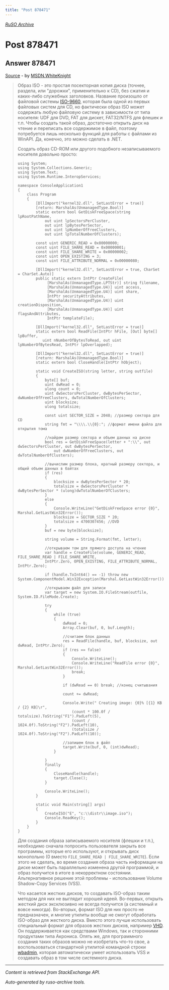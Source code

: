 ```yaml
---
title: "Post 878471"
---
```

<p><i><a href="https://github.com/MSDN-WhiteKnight/ruso-archive/">RuSO Archive</a></i></p>
<h1>Post 878471</h1>
<h2>Answer 878471</h2>
<p><a href="https://ru.stackoverflow.com/a/878471/">Source</a> - by <a href="https://ru.stackoverflow.com/users/240512/msdn-whiteknight">MSDN.WhiteKnight</a></p>
<blockquote>
<p>Образ ISO - это простая посекторная копия диска (точнее, раздела, или "дорожки", применительно к CD), без сжатия и каких-либо служебных заголовков. Название произошло от файловой системы <a href="https://ru.wikipedia.org/wiki/ISO_9660" rel="nofollow noreferrer">ISO-9660</a>, которая была одной из первых файловых систем для CD, но фактически образ ISO может содержать любую файловую систему в зависимости от типа носителя: UDF для DVD, FAT для дискет, FAT32/NTFS для флешек и т.п. Чтобы создать такой образ, достаточно открыть диск на чтение и переписать все содержимое в файл, поэтому потребуется лишь несколько функций для работы с файлами из WinAPI. Да, конечно, это можно сделать в .NET.</p>

<p>Создать образ CD-ROM или другого подобного незаписываемого носителя довольно просто:</p>

<pre><code>using System;
using System.Collections.Generic;
using System.Text;
using System.Runtime.InteropServices;

namespace ConsoleApplication1
{
    class Program
    {
        [DllImport("kernel32.dll", SetLastError = true)]
        [return: MarshalAs(UnmanagedType.Bool)]
        static extern bool GetDiskFreeSpace(string lpRootPathName,
            out uint lpSectorsPerCluster,
            out uint lpBytesPerSector,
            out uint lpNumberOfFreeClusters,
            out uint lpTotalNumberOfClusters);

        const uint GENERIC_READ = 0x80000000;
        const uint FILE_SHARE_READ = 0x00000001;
        const uint FILE_SHARE_WRITE = 0x00000002;
        const uint OPEN_EXISTING = 3;
        const uint FILE_ATTRIBUTE_NORMAL = 0x00000080;

        [DllImport("kernel32.dll", SetLastError = true, CharSet = CharSet.Auto)]
        public static extern IntPtr CreateFile(
             [MarshalAs(UnmanagedType.LPTStr)] string filename,
             [MarshalAs(UnmanagedType.U4)] uint access,
             [MarshalAs(UnmanagedType.U4)] uint share,
             IntPtr securityAttributes,
             [MarshalAs(UnmanagedType.U4)] uint creationDisposition,
             [MarshalAs(UnmanagedType.U4)] uint flagsAndAttributes,
             IntPtr templateFile);

        [DllImport("kernel32.dll", SetLastError = true)]
        static extern bool ReadFile(IntPtr hFile, [Out] byte[] lpBuffer,
           uint nNumberOfBytesToRead, out uint lpNumberOfBytesRead, IntPtr lpOverlapped);

        [DllImport("kernel32.dll", SetLastError = true)]
        [return: MarshalAs(UnmanagedType.Bool)]
        static extern bool CloseHandle(IntPtr hObject);

        static void CreateISO(string letter, string outfile)
        {            
            byte[] buf;
            uint dwRead = 0;
            ulong count = 0;            
            uint dwSectorsPerCluster, dwBytesPerSector, dwNumberOfFreeClusters, dwTotalNumberOfClusters;
            uint blocksize;
            ulong totalsize;

            const uint SECTOR_SIZE = 2048; //размер сектора для CD
            string fmt = "\\\\.\\{0}:"; //формат имени файла для открытия тома

            //найдем размер сектора и объем данных на диске
            bool res = GetDiskFreeSpace(letter + ":\\", out dwSectorsPerCluster, out dwBytesPerSector,
                out dwNumberOfFreeClusters, out dwTotalNumberOfClusters);

            //вычислим размер блока, кратный размеру сектора, и общий объем данных в байтах
            if (res)
            {
                blocksize = dwBytesPerSector * 20;
                totalsize = dwSectorsPerCluster * dwBytesPerSector * (ulong)dwTotalNumberOfClusters;
            }
            else
            {
                Console.WriteLine("GetDiskFreeSpace error {0}", Marshal.GetLastWin32Error());
                blocksize = SECTOR_SIZE * 20;
                totalsize = 4700307456; //DVD
            }
            buf = new byte[blocksize];

            string volume = String.Format(fmt, letter);

            //открываем том для прямого доступа на чтение
            var handle = CreateFile(volume, GENERIC_READ, FILE_SHARE_READ | FILE_SHARE_WRITE,
            IntPtr.Zero, OPEN_EXISTING, FILE_ATTRIBUTE_NORMAL, IntPtr.Zero);

            if (handle.ToInt64() == -1) throw new System.ComponentModel.Win32Exception(Marshal.GetLastWin32Error());

            //открываем файл для записи
            var target = new System.IO.FileStream(outfile, System.IO.FileMode.Create);

            try
            {
                while (true)
                {
                    dwRead = 0;
                    Array.Clear(buf, 0, buf.Length);

                    //считаем блок данных
                    res = ReadFile(handle, buf, blocksize, out dwRead, IntPtr.Zero);
                    if (res == false)
                    {
                        Console.WriteLine();
                        Console.WriteLine("ReadFile error {0}", Marshal.GetLastWin32Error());
                        break;
                    }

                    if (dwRead == 0) break; //конец считывания

                    count += dwRead;

                    Console.Write(" Creating image: {0}% [{1} KB / {2} KB]\r",
                        (count * 100.0f / totalsize).ToString("F1").PadLeft(5),
                        (count / 1024.0f).ToString("F2").PadLeft(10),
                        (totalsize / 1024.0f).ToString("F2").PadLeft(10));

                    //запишем блок в файл
                    target.Write(buf, 0, (int)dwRead);
                }

            }
            finally
            {
                CloseHandle(handle);
                target.Close();
            }

            Console.WriteLine();
        }

        static void Main(string[] args)
        {
            CreateISO("E", "c:\\distr\\image.iso");
            Console.ReadKey();
        }
    }
}
</code></pre>

<p>Для создания образа записываемого носителя (флешки и т.п.), необходимо сначала попросить пользователя закрыть все программы, которые его используют, и открывать диск монопольно (0 вместо <code>FILE_SHARE_READ | FILE_SHARE_WRITE</code>). Если этого не сделать, во время создания образа часть информации на диске может быть параллельно изменена другой программой, и образ получится в итоге в некорректном состоянии. Альтернативное решение этой проблемы - использование Volume Shadow-Copy Services (VSS).</p>

<p>Что касается жестких дисков, то создавать ISO-образ таким методом для них не выглядит хорошей идеей. Во-первых, открыть жесткий диск эксклюзивно не всегда получится (а системный и вовсе никогда). Во-вторых, формат ISO для них просто не предназначен, и многие утилиты вообще не смогут обработать ISO-образ для жесткого диска. Вместо этого лучше использовать специальный формат для образов жестких дисков, например <a href="https://msdn.microsoft.com/ru-ru/library/windows/desktop/dd323654%28v=vs.85%29.aspx?f=255&amp;MSPPError=-2147217396" rel="nofollow noreferrer">VHD</a>. Он поддерживается как средствами Windows, так и сторонними продуктами типа Акрониса. Опять же, для программного создания таких образов можно не изобретать что-то свое, а воспользоваться стандартной утилитой командной строки <a href="https://docs.microsoft.com/en-us/windows-server/administration/windows-commands/wbadmin" rel="nofollow noreferrer">wbadmin</a>, которая автоматически умеет использовать VSS и создавать образ в том числе системного диска. </p>

</blockquote>
<hr/>
<p><i>Content is retrieved from StackExchange API. </i></p>
<p><i>Auto-generated by ruso-archive tools. </i></p>
